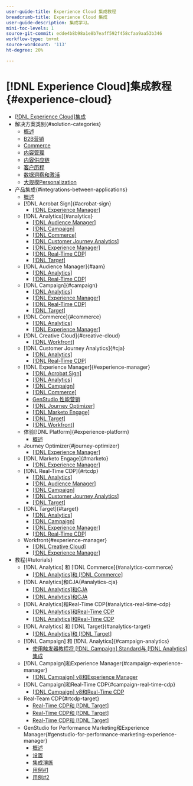 ```yaml
---
user-guide-title: Experience Cloud 集成教程
breadcrumb-title: Experience Cloud 集成
user-guide-description: 集成学习。
mini-toc-levels: 1
source-git-commit: edde4b8b98a1e8b7eaff592f458cfaa9aa53b346
workflow-type: tm+mt
source-wordcount: '113'
ht-degree: 20%

---
```



# [!DNL Experience Cloud]集成教程 {#experience-cloud}

+ [[!DNL Experience Cloud]集成](./overview.md)
+ 解决方案类别{#solution-categories}
   + [概述](./solution-categories/overview.md)
   + [B2B营销](./solution-categories/b2b.md)
   + [Commerce](./solution-categories/commerce.md)
   + [内容管理](./solution-categories/content-management.md)
   + [内容供应链](./solution-categories/content-supply-chain.md)
   + [客户历程](./solution-categories/customer-journeys.md)
   + [数据洞察和激活](./solution-categories/data-insights.md)
   + [大规模Personalization](./solution-categories/personalization.md)
+ 产品集成{#integrations-between-applications}
   + [概述](./integrations-between-applications/overview.md)
   + [!DNL Acrobat Sign]{#acrobat-sign}
      + [[!DNL Experience Manager]](./integrations-between-applications/acrobat-sign/acrobat-sign-experience-manager.md)
   + [!DNL Analytics]{#analytics}
      + [[!DNL Audience Manager]](./integrations-between-applications/analytics/analytics-aam.md)
      + [[!DNL Campaign]](./integrations-between-applications/analytics/analytics-campaign.md)
      + [[!DNL Commerce]](./integrations-between-applications/analytics/analytics-commerce.md)
      + [[!DNL Customer Journey Analytics]](./integrations-between-applications/analytics/analytics-customer-journey-analytics.md)
      + [[!DNL Experience Manager]](./integrations-between-applications/analytics/analytics-experience-manager.md)
      + [[!DNL Real-Time CDP]](./integrations-between-applications/analytics/analytics-rtcdp.md)
      + [[!DNL Target]](./integrations-between-applications/analytics/analytics-target.md)
   + [!DNL Audience Manager]{#aam}
      + [[!DNL Analytics]](./integrations-between-applications/aam/aam-analytics.md)
      + [[!DNL Real-Time CDP]](./integrations-between-applications/aam/aam-rtcdp.md)
   + [!DNL Campaign]{#campaign}
      + [[!DNL Analytics]](./integrations-between-applications/campaign/campaign-analytics.md)
      + [[!DNL Experience Manager]](./integrations-between-applications/campaign/campaign-experience-manager.md)
      + [[!DNL Real-Time CDP]](./integrations-between-applications/campaign/campaign-rtcdp.md)
      + [[!DNL Target]](./integrations-between-applications/campaign/campaign-target.md)
   + [!DNL Commerce]{#commerce}
      + [[!DNL Analytics]](./integrations-between-applications/commerce/commerce-analytics.md)
      + [[!DNL Experience Manager]](./integrations-between-applications/commerce/commerce-experience-manager.md)
   + [!DNL Creative Cloud]{#creative-cloud}
      + [[!DNL Workfront]](./integrations-between-applications/creative-cloud/creative-cloud-workfront.md)
   + [!DNL Customer Journey Analytics]{#cja}
      + [[!DNL Analytics]](./integrations-between-applications/cja/customer-journey-analytics-analytics.md)
      + [[!DNL Real-Time CDP]](./integrations-between-applications/cja/cja-rtcdp.md)
   + [!DNL Experience Manager]{#experience-manager}
      + [[!DNL Acrobat Sign]](./integrations-between-applications/experience-manager/experience-manager-acrobat-sign.md)
      + [[!DNL Analytics]](./integrations-between-applications/experience-manager/experience-manager-analytics.md)
      + [[!DNL Campaign]](./integrations-between-applications/experience-manager/experience-manager-campaign.md)
      + [[!DNL Commerce]](./integrations-between-applications/experience-manager/experience-manager-commerce.md)
      + [GenStudio 性能营销](./integrations-between-applications/experience-manager/experience-manager-genstudio-for-performance-marketing.md)
      + [[!DNL Journey Optimizer]](./integrations-between-applications/experience-manager/experience-manager-journey-optimizer.md)
      + [[!DNL Marketo Engage]](./integrations-between-applications/experience-manager/experience-manager-marketo.md)
      + [[!DNL Target]](./integrations-between-applications/experience-manager/experience-manager-target.md)
      + [[!DNL Workfront]](./integrations-between-applications/experience-manager/experience-manager-workfront.md)
   + 体验[!DNL Platform]{#experience-platform}
      + [概述](./integrations-between-applications/experience-platform/platform.md)
   + Journey Optimizer{#journey-optimizer}
      + [[!DNL Experience Manager]](./integrations-between-applications/journey-optimizer/journey-optimizer-experience-manager.md)
   + [!DNL Marketo Engage]{#marketo}
      + [[!DNL Experience Manager]](./integrations-between-applications/marketo/marketo-experience-manager.md)
   + [!DNL Real-Time CDP]{#rtcdp}
      + [[!DNL Analytics]](./integrations-between-applications/rtcdp/rtcdp-analytics.md)
      + [[!DNL Audience Manager]](./integrations-between-applications/rtcdp/rtcdp-aam.md)
      + [[!DNL Campaign]](./integrations-between-applications/rtcdp/rtcdp-campaign.md)
      + [[!DNL Customer Journey Analytics]](./integrations-between-applications/rtcdp/rtcdp-cja.md)
      + [[!DNL Target]](./integrations-between-applications/rtcdp/rtcdp-target.md)
   + [!DNL Target]{#target}
      + [[!DNL Analytics]](./integrations-between-applications/target/target-analytics.md)
      + [[!DNL Campaign]](./integrations-between-applications/target/target-campaign.md)
      + [[!DNL Experience Manager]](./integrations-between-applications/target/target-experience-manager.md)
      + [[!DNL Real-Time CDP]](./integrations-between-applications/target/target-rtcdp.md)
   + Workfront{#experience-manager}
      + [[!DNL Creative Cloud]](./integrations-between-applications/workfront/workfront-creative-cloud.md)
      + [[!DNL Experience Manager]](./integrations-between-applications/workfront/workfront-experience-manager.md)
+ 教程{#tutorials}
   + [!DNL Analytics] 和 [!DNL Commerce]{#analytics-commerce}
      + [[!DNL Analytics]和 [!DNL Commerce]](./tutorials/analytics-commerce/analytics-commerce.md)
   + [!DNL Analytics]和CJA{#analytics-cja}
      + [[!DNL Analytics]和CJA](./tutorials/analytics-cja/experience-platform-edge.md)
      + [[!DNL Analytics]和CJA](./tutorials/analytics-cja/experience-platform-source-connector.md)
   + [!DNL Analytics]和Real-Time CDP{#analytics-real-time-cdp}
      + [[!DNL Analytics]和Real-Time CDP](./tutorials/analytics-rtcdp/experience-platform-edge.md)
      + [[!DNL Analytics]和Real-Time CDP](./tutorials/analytics-rtcdp/experience-platform-source-connector.md)
   + [!DNL Analytics] 和 [!DNL Target]{#analytics-target}
      + [[!DNL Analytics]和 [!DNL Target]](./tutorials/analytics-target/analytics-target.md)
   + [!DNL Campaign] 和 [!DNL Analytics]{#campaign-analytics}
      + [使用触发器教程将 [!DNL Campaign] Standard与 [!DNL Analytics] 集成](./tutorials/campaign-analytics/campaign-analytics-trigger.md)
   + [!DNL Campaign]和Experience Manager{#campaign-experience-manager}
      + [[!DNL Campaign] v8和Experience Manager](./tutorials/campaign-aem/campaign-v8-with-experience-manager.md)
   + [!DNL Campaign]和Real-Time CDP{#campaign-real-time-cdp}
      + [[!DNL Campaign] v8和Real-Time CDP](./tutorials/campaign-rtcdp/campaign-v8-real-time-cdp.md)
   + Real-Team CDP{#rtcdp-target}
      + [Real-Time CDP和 [!DNL Target]](./tutorials/rtcdp-target/web-sdk-and-target-destination.md)
      + [Real-Time CDP和 [!DNL Target]](./tutorials/rtcdp-target/mobile-sdk-and-target-destination.md)
      + [Real-Time CDP和 [!DNL Target]](./tutorials/rtcdp-target/atjs-and-target-destination.md)
   + GenStudio for Performance Marketing和Experience Manager{#genstudio-for-performance-marketing-experience-manager}
      + [概述](./tutorials/aem-genstudio-for-performance-marketing/overview.md)
      + [设置](./tutorials/aem-genstudio-for-performance-marketing/setup.md)
      + [集成演练](./tutorials/aem-genstudio-for-performance-marketing/integration-walk-through.md)
      + [用例#1](./tutorials/aem-genstudio-for-performance-marketing/use-case-1.md)
      + [用例#2](./tutorials/aem-genstudio-for-performance-marketing/use-case-2.md)
